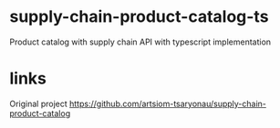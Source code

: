 # supply-chain-product-catalog-ts
Product catalog with supply chain API with typescript implementation

# links
Original project https://github.com/artsiom-tsaryonau/supply-chain-product-catalog
